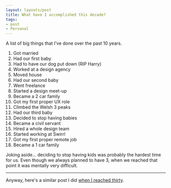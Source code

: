 ```yaml
---
layout: layouts/post
title: What have I accomplished this decade?
tags:
- post
- Personal
---
```


A list of big things that I’ve done over the past 10 years.

1. Got married
2. Had our first baby
3. Had to have our dog put down (RIP Harry)
4. Worked at a design agency
5. Moved house
6. Had our second baby
7. Went freelance
8. Started a design meet-up
9. Became a 2 car family
10. Got my first proper UX role
11. Climbed the Welsh 3 peaks
12. Had our third baby
13. Decided to stop having babies
14. Became a civil servant
15. Hired a whole design team
16. Started working at Swirrl
17. Got my first proper remote job
18. Became a 1 car family

Joking aside… deciding to stop having kids was probably the hardest time for us. Even though we always planned to have 3, when we reached that point it was mentally very difficult.

***

Anyway, here's a similar post I did [when I reached thirty](/blog/30-things-done-before-im-30/).